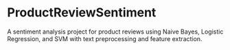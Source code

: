 # ProductReviewSentiment
A sentiment analysis project for product reviews using Naive Bayes, Logistic Regression, and SVM with text preprocessing and feature extraction.
